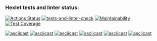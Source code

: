 ### Hexlet tests and linter status:
[![Actions Status](https://github.com/Acemore/python-project-lvl3/workflows/hexlet-check/badge.svg)](https://github.com/Acemore/python-project-lvl3/actions)
[![tests-and-linter-check](https://github.com/Acemore/python-project-lvl3/actions/workflows/tests-and-linter-check.yml/badge.svg)](https://github.com/Acemore/python-project-lvl3/actions/workflows/tests-and-linter-check.yml)
[![Maintainability](https://api.codeclimate.com/v1/badges/3d68d1669e0f6bca0b2f/maintainability)](https://codeclimate.com/github/Acemore/python-project-lvl3/maintainability)
[![Test Coverage](https://api.codeclimate.com/v1/badges/3d68d1669e0f6bca0b2f/test_coverage)](https://codeclimate.com/github/Acemore/python-project-lvl3/test_coverage)


[![asciicast](https://asciinema.org/a/Vuq3Ub0ouPKB2pmVY0yf8T3Q3.svg)](https://asciinema.org/a/Vuq3Ub0ouPKB2pmVY0yf8T3Q3)
[![asciicast](https://asciinema.org/a/cmYz6s9HIOkkZdVqfnBaQKTs8.svg)](https://asciinema.org/a/cmYz6s9HIOkkZdVqfnBaQKTs8)
[![asciicast](https://asciinema.org/a/7qvqHzbY1Kq3OCT78tOWXh5Xo.svg)](https://asciinema.org/a/7qvqHzbY1Kq3OCT78tOWXh5Xo)
[![asciicast](https://asciinema.org/a/qwyy3zNQ2fTh40GRW1x9wi1Uc.svg)](https://asciinema.org/a/qwyy3zNQ2fTh40GRW1x9wi1Uc)
[![asciicast](https://asciinema.org/a/31CPIMYj19GduACNaugDAqHhO.svg)](https://asciinema.org/a/31CPIMYj19GduACNaugDAqHhO)
[![asciicast](https://asciinema.org/a/dJJmvQ0BPMww0NUFF97AI2kZD.svg)](https://asciinema.org/a/dJJmvQ0BPMww0NUFF97AI2kZD)
